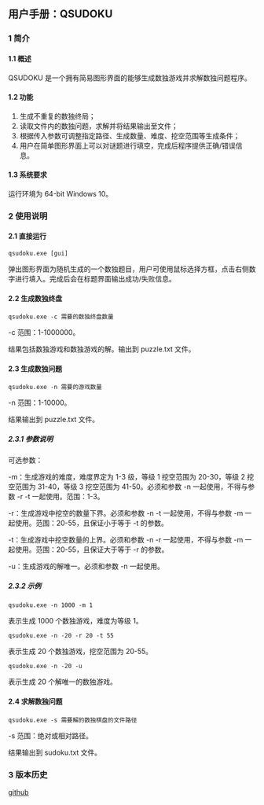 ## 用户手册：QSUDOKU

### 1 简介

#### 1.1 概述

QSUDOKU 是一个拥有简易图形界面的能够生成数独游戏并求解数独问题程序。

#### 1.2 功能

1. 生成不重复的数独终局； 
2. 读取文件内的数独问题，求解并将结果输出至文件；
3. 根据传入参数可调整指定路径、生成数量、难度、挖空范围等生成条件；
4. 用户在简单图形界面上可以对谜题进行填空，完成后程序提供正确/错误信息。

#### 1.3 系统要求

运行环境为 64-bit Windows 10。

### 2 使用说明

#### 2.1 直接运行

```shell
qsudoku.exe [gui]
```

弹出图形界面为随机生成的一个数独题目，用户可使用鼠标选择方框，点击右侧数字进行填入。完成后会在标题界面输出成功/失败信息。

#### 2.2 生成数独终盘

```shell
qsudoku.exe -c 需要的数独终盘数量
```

-c 范围：1-1000000。

结果包括数独游戏和数独游戏的解。输出到  puzzle.txt 文件。

#### 2.3 生成数独问题

```shell
qsudoku.exe -n 需要的游戏数量
```

-n 范围：1-10000。

结果输出到  puzzle.txt 文件。

##### 2.3.1 参数说明

可选参数：

-m：生成游戏的难度，难度界定为 1-3 级，等级 1 挖空范围为 20-30，等级 2 挖空范围为 31-40，等级 3 挖空范围为 41-50。必须和参数 -n 一起使用，不得与参数 -r -t 一起使用。范围：1-3。

-r：生成游戏中挖空的数量下界。必须和参数 -n -t 一起使用，不得与参数 -m 一起使用。范围：20-55，且保证小于等于 -t 的参数。

-t：生成游戏中挖空数量的上界。必须和参数 -n -r 一起使用，不得与参数 -m 一起使用。范围：20-55，且保证大于等于 -r 的参数。

-u：生成游戏的解唯一。必须和参数 -n 一起使用。

##### 2.3.2 示例

```shell
qsudoku.exe -n 1000 -m 1
```

表示生成 1000 个数独游戏，难度为等级 1。

```shell
qsudoku.exe -n -20 -r 20 -t 55
```

表示生成 20 个数独游戏，挖空范围为 20-55。

```shell
qsudoku.exe -n -20 -u
```

表示生成 20 个解唯一的数独游戏。

#### 2.4 求解数独问题

```shell
qsudoku.exe -s 需要解的数独棋盘的文件路径
```

-s 范围：绝对或相对路径。

结果输出到 sudoku.txt 文件。

### 3 版本历史

[github](https://github.com/NeoWans/qsudoku)